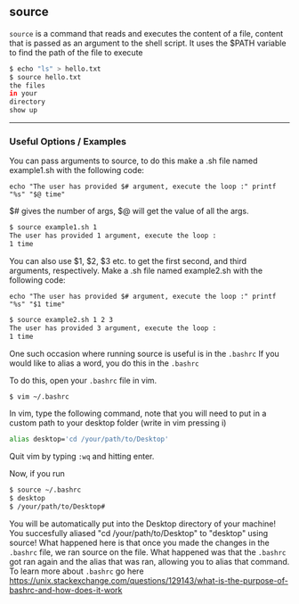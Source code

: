 source
------
`source` is a command that reads and executes the content of a file, content that is passed as an argument to the shell script. It uses the $PATH variable to find the path of the file to execute

~~~ bash
$ echo "ls" > hello.txt
$ source hello.txt
the files 
in your 
directory 
show up
~~~

------

### Useful Options / Examples
You can pass arguments to source, to do this make a .sh file named example1.sh with the following code: 

`echo "The user has provided $# argument, execute the loop :"
printf "%s" "$@ time"`

$# gives the number of args, $@ will get the value of all the args.

~~~ bash
$ source example1.sh 1
The user has provided 1 argument, execute the loop :
1 time
~~~

You can also use $1, $2, $3 etc. to get the first second, and third arguments, respectively. 
Make a .sh file named example2.sh with the following code:

`echo "The user has provided $# argument, execute the loop :"
printf "%s" "$1 time"`

~~~ bash
$ source example2.sh 1 2 3
The user has provided 3 argument, execute the loop :
1 time
~~~

One such occasion where running source is useful is in the `.bashrc`
If you would like to alias a word, you do this in the `.bashrc`

To do this, open your `.bashrc` file in vim. 

~~~ bash
$ vim ~/.bashrc
~~~

In vim, type the following command, note that you will need to put in a custom path to your desktop
folder (write in vim pressing i)

~~~ bash
alias desktop='cd /your/path/to/Desktop'
~~~

Quit vim by typing `:wq` and hitting enter.

Now, if you run

~~~ bash
$ source ~/.bashrc
$ desktop
$ /your/path/to/Desktop#

~~~

You will be automatically put into the Desktop directory of your machine!
You succesfully aliased "cd /your/path/to/Desktop" to "desktop" using source!
What happened here is that once you made the changes in the `.bashrc` file, we ran source on the file. What happened was that the `.bashrc` got ran again and the alias that was ran, allowing you to alias that command. To learn more about `.bashrc`  go here https://unix.stackexchange.com/questions/129143/what-is-the-purpose-of-bashrc-and-how-does-it-work









